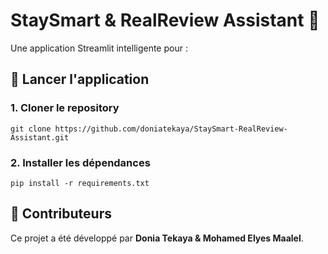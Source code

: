 # StaySmart & RealReview Assistant 🏡

Une application Streamlit intelligente pour :


## 🚀 Lancer l'application

### 1. Cloner le repository

```
git clone https://github.com/doniatekaya/StaySmart-RealReview-Assistant.git
```

### 2. Installer les dépendances

```
pip install -r requirements.txt
```




## 💪 Contributeurs

Ce projet a été développé par **Donia Tekaya & Mohamed Elyes Maalel**.

